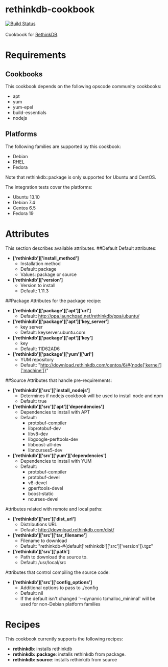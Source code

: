 rethinkdb-cookbook
==================
[![Build Status](https://secure.travis-ci.org/sprij/rethinkdb-cookbook.png)](http://travis-ci.org/sprij/rethinkdb-cookbook)
<br/><br/>Cookbook for [RethinkDB](http://rethinkdb.com/docs).

Requirements
==================
## Cookbooks
This cookbook depends on the following opscode community cookbooks:
 * apt 
 * yum
 * yum-epel
 * build-essentials
 * nodejs

## Platforms
The following families are supported by this cookbook:
 * Debian
 * RHEL
 * Fedora

Note that rethinkdb::package is only supported for Ubuntu and CentOS.

The integration tests cover the platforms:
 * Ubuntu 13.10
 * Debian 7.4
 * Centos 6.5
 * Fedora 19

Attributes
==================
This section describes available attributes.
##Default
Default attributes:
* **['rethinkdb']['install_method']**
    * Installation method
    * Default: package
    * Values: package or source
* **['rethinkdb']['version']**
    * Version to install
    * Default: 1.11.3

##Package
Attributes for the package recipe:
* **['rethinkdb']['package']['apt']['url']**
    * Default: http://ppa.launchpad.net/rethinkdb/ppa/ubuntu/
* **['rethinkdb']['package']['apt']['key_server']**
    * key server
    * Default: keyserver.ubuntu.com
* **['rethinkdb']['package']['apt']['key']**
    * key
    * Default: 11D62AD6
* **['rethinkdb']['package']['yum']['url']**
    * YUM repository
    * Default: "http://download.rethinkdb.com/centos/6/#{node['kernel']['machine']}"

##Source
Attributes that handle pre-requirements:
* **['rethinkdb']['src']['install_nodejs']**
    * Determines if nodejs cookbook will be used to install node and npm
    * Default: true
* **['rethinkdb']['src']['apt']['dependencies']**
    * Dependencies to install with APT
    * Default:
        * protobuf-compiler 
        * libprotobuf-dev 
        * libv8-dev 
        * libgoogle-perftools-dev 
        * libboost-all-dev 
        * libncurses5-dev
* **['rethinkdb']['src']['yum']['dependencies']**
    * Dependencies to install with YUM
    * Default:
        * protobuf-compiler 
        * protobuf-devel 
        * v8-devel
        * gperftools-devel 
        * boost-static 
        * ncurses-devel

Attributes related with remote and local paths: 
* **['rethinkdb']['src']['dist_url']**
    * Distributions URL
    * Default: http://download.rethinkdb.com/dist/
* **['rethinkdb']['src']['tar_filename']**
    * Filename to download
    * Default: "rethinkdb-#{default['rethinkdb']['src']['version']}.tgz"
* **['rethinkdb']['src']['path']** 
    * Path to download the source to.
    * Default: /usr/local/src

Attributes that control compiling the source code:
* **['rethinkdb']['src']['config_options']** 
    * Additional options to pass to ./config
    * Default: nil
    * If the default isn't changed '--dynamic tcmalloc_minimal' will be used
    for non-Debian platform families


Recipes
==================

This cookbook currently supports the following recipes:
* **rethinkdb**: installs rethinkdb
* **rethinkdb::package**: installs rethinkdb from package.
* **rethinkdb::source**: installs rethinkdb from source
